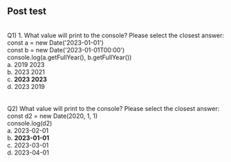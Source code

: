 ## Post test
<br>
Q1)   1.	What value will print to the console?    Please select the closest answer: <br> 		         const a = new Date('2023-01-01') <br> 
		const b = new Date('2023-01-01T00:00') <br> 
		console.log(a.getFullYear(), b.getFullYear()) <br>
a.  2019 2023<br>
b. 2023 2021 <br>
c. <b>2023 2023</b> <br>
d. 2023 2019 <br>

<br>
<br>
Q2)  What value will print to the console?   Please select the closest answer: <br> 
	const d2 = new Date(2020, 1, 1) <br> 
	console.log(d2) <br>
a.  2023-02-01<br>
b.  <b>2023-01-01</b> <br>
c.   2023-03-01<br>
d.   2023-04-01<br>


<br>
<br>
